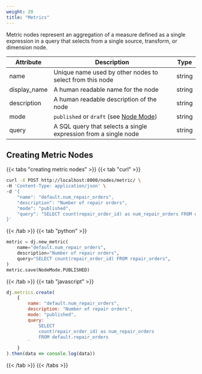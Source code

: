 ```yaml
---
weight: 20
title: "Metrics"
---
```


Metric nodes represent an aggregation of a measure defined as a single expression in a query that selects from
a single source, transform, or dimension node.

| Attribute    | Description                                                                                 | Type   |
|--------------|---------------------------------------------------------------------------------------------|--------|
| name         | Unique name used by other nodes to select from this node                                    | string |
| display_name | A human readable name for the node                                                          | string |
| description  | A human readable description of the node                                                    | string |
| mode         | `published` or `draft` (see [Node Mode](../../../dj-concepts/node-dependencies/#node-mode)) | string |
| query        | A SQL query that selects a single expression from a single node                             | string |

## Creating Metric Nodes

{{< tabs "creating metric nodes" >}}
{{< tab "curl" >}}
```sh
curl -X POST http://localhost:8000/nodes/metric/ \
-H 'Content-Type: application/json' \
-d '{
    "name": "default.num_repair_orders",
    "description": "Number of repair orders",
    "mode": "published",
    "query": "SELECT count(repair_order_id) as num_repair_orders FROM default.repair_orders"
}'
```
{{< /tab >}}
{{< tab "python" >}}

```py
metric = dj.new_metric(
    name="default.num_repair_orders",
    description="Number of repair orders",
    query="SELECT count(repair_order_id) FROM repair_orders",
)
metric.save(NodeMode.PUBLISHED)
```
{{< /tab >}}
{{< tab "javascript" >}}
```js
dj.metrics.create(
    {
        name: "default.num_repair_orders",
        description: "Number of repair orders",
        mode: "published",
        query: `
            SELECT
            count(repair_order_id) as num_repair_orders
            FROM default.repair_orders
        `
    }
).then(data => console.log(data))
```
{{< /tab >}}
{{< /tabs >}}
